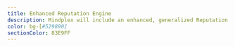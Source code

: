 ```yaml
---
title: Enhanced Reputation Engine
description: Mindplex will include an enhanced, generalized Reputation calculator that can be shared across other media networks. It will be released as a plugin.
color: bg-[#529890]
sectionColor: 83E9FF
---
```

